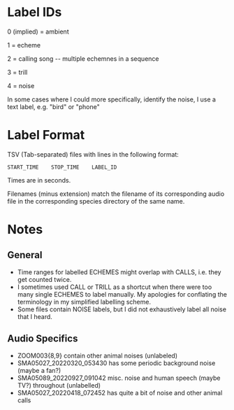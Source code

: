 # Label IDs
0 (implied) = ambient

1 = echeme

2 = calling song -- multiple echemnes in a sequence

3 = trill

4 = noise

In some cases where I could more specifically, identify the noise, I use a text label, e.g. "bird" or "phone"

# Label Format
TSV (Tab-separated) files with lines in the following format:

`START_TIME    STOP_TIME    LABEL_ID`

Times are in seconds. 

Filenames (minus extension) match the filename of its corresponding audio file
in the corresponding species directory of the same name.

# Notes
## General
* Time ranges for labelled ECHEMES might overlap with CALLS, i.e. they get counted twice.
* I sometimes used CALL or TRILL as a shortcut when there were too many single ECHEMES to label manually. My apologies for conflating the terminology in my simplified labelling scheme.
* Some files contain NOISE labels, but I did not exhaustively label all noise that I heard.

## Audio Specifics
* ZOOM003{8,9} contain other animal noises (unlabeled)
* SMA05027\_20220320\_053430 has some periodic background noise (maybe a fan?)
* SMA05089\_20220927\_091042 misc. noise and human speech (maybe TV?) throughout (unlabelled)
* SMA05027\_20220418\_072452 has quite a bit of noise and other animal calls
